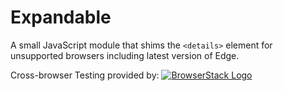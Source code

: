# Expandable

A small JavaScript module that shims the `<details>` element for unsupported browsers including latest version of Edge.

Cross-browser Testing provided by:
<a href="https://browserstack.com">
![BrowserStack Logo](https://d98b8t1nnulk5.cloudfront.net/production/images/layout/logo-header.png?1469004780)
</a>

